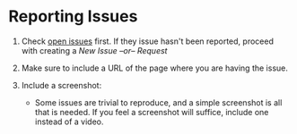 # Reporting Issues

1. Check [open issues](https://github.com/PMET-public/pwa-workspace/issues) first. If they issue hasn't been reported, proceed with creating a _New Issue –or– Request_

2. Make sure to include a URL of the page where you are having the issue.

3. Include a screenshot:
   - Some issues are trivial to reproduce, and a simple screenshot is all that is needed. If you feel a screenshot will suffice, include one instead of a video.
